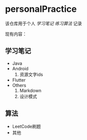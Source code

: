 # personalPractice

该仓库用于个人 *学习笔记* *练习算法* 记录

现有内容：

## 学习笔记

- Java
- Android
    1. 资源文字ids
- Flutter
- Others
    1. Markdown
    2. 设计模式

## 算法

- LeetCode刷题
- 其他

